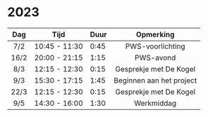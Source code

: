 # 2023

| Dag  |     Tijd      | Duur |        Opmerking         |
|:----:|:-------------:|------|:------------------------:|
| 7/2  | 10:45 - 11:30 | 0:45 |     PWS-voorlichting     |
| 16/2 | 20:00 - 21:15 | 1:15 |        PWS-avond         |
| 8/3  | 12:15 - 12:30 | 0:15 |  Gesprekje met De Kogel  |
| 9/3  | 15:30 - 17:15 | 1:45 | Beginnen aan het project |
| 22/3 | 12:15 - 12:30 | 0:15 |  Gesprekje met De Kogel  |
| 9/5  | 14:30 - 16:00 | 1:30 |        Werkmiddag        |